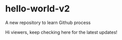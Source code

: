 # hello-world-v2
A new repository to learn Github process

Hi viewers,
keep checking here for the latest updates!
